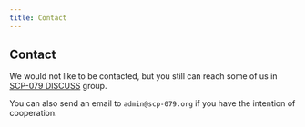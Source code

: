 ```yaml
---
title: Contact
---
```


## Contact

We would not like to be contacted, but you still can reach some of us 
in <a href="https://t.me/joinchat/KDfFMg36oH09EXrRuVS63A" target="_blank">SCP-079 DISCUSS</a> group.

You can also send an email to `admin@scp-079.org` if you have the 
intention of cooperation.

<audio src="/audio/page/contact.ogg" autoplay></audio>
